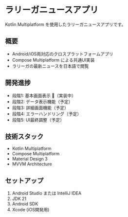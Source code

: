 # ラリーガニュースアプリ

Kotlin Multiplatform を使用したラリーガニュースアプリです。

## 概要
- Android/iOS両対応のクロスプラットフォームアプリ
- Compose Multiplatform による共通UI実装
- ラリーガの最新ニュースを日本語で閲覧

## 開発進捗
- 段階1: 基本画面表示 🔄（実装中）
- 段階2: データ表示機能（予定）
- 段階3: 詳細画面機能（予定）
- 段階4: エラーハンドリング（予定）
- 段階5: UI最終調整（予定）

## 技術スタック
- Kotlin Multiplatform
- Compose Multiplatform
- Material Design 3
- MVVM Architecture

## セットアップ
1. Android Studio または IntelliJ IDEA
2. JDK 21
3. Android SDK
4. Xcode (iOS開発用)
